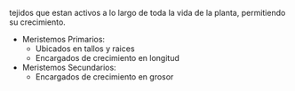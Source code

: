 tejidos que estan activos a lo largo de toda la vida de la planta, permitiendo su crecimiento.

- Meristemos Primarios:
	- Ubicados en tallos y raices 
	- Encargados de crecimiento en longitud
- Meristemos Secundarios:
	- Encargados de crecimiento en grosor